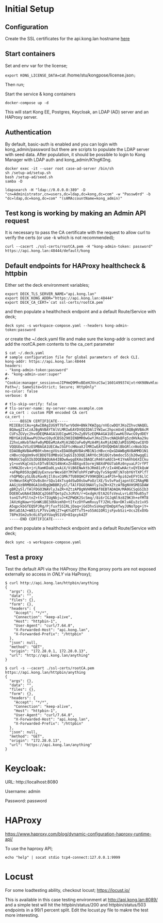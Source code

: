 # Initial Setup

## Configuration

Create the SSL certificates for the api.kong.lan hostname [here](ssl-certs/README.md)

## Start containers

Set and env var for the license;

`export KONG_LICENSE_DATA=`cat /home/stu/kongpose/license.json`;`

Then run;

Start the service & kong containers

`docker-compose up -d`

This will start Kong EE, Postgres, Keycloak, an LDAP (AD) server and an HAProxy server. 

## Authentication

By default, basic-auth is enabled and you can login with kong_admin/password but there are scripts to populate the LDAP server with seed data. After population, it should be possible to login to Kong Manager with LDAP auth and kong_admin/K1ngK0ng.

```
docker exec -it --user root case-ad-server /bin/sh
sh /setup-ad/setup.sh
bash /setup-ad/seed.sh
samba -D
```

```
ldapsearch -H "ldap://0.0.0.0:389" -D "cn=Administrator,cn=users,dc=ldap,dc=kong,dc=com" -w "Passw0rd" -b "dc=ldap,dc=kong,dc=com" "(sAMAccountName=kong_admin)"
```

## Test kong is working by making an Admin API request

It is necessary to pass the CA certificate with the request to allow curl to verify the certs (or use -k which is not recommended);

```
curl --cacert ./ssl-certs/rootCA.pem -H "kong-admin-token: password" https://api.kong.lan:48444/default/kong
```

## Default endpoints for HAProxy healthcheck & httpbin

Either set the deck environment variables;

```
export DECK_TLS_SERVER_NAME="api.kong.lan"
export DECK_KONG_ADDR="https://api.kong.lan:48444"
export DECK_CA_CERT=`cat ssl-certs/rootCA.pem`
```

and then populate a healthcheck endpoint and a default Route/Service with deck;

```
deck sync -s workspace-compose.yaml --headers kong-admin-token:password
```

or create the ~/.deck.yaml file and make sure the kong-addr is correct and add the rootCA.pem contents to the ca_cert parameter

```
$ cat ~/.deck.yaml
# sample configuration file for global parameters of deck CLI.
kong-addr: https://api.kong.lan:48444
headers:
- "kong-admin-token:password"
#- "kong-admin-user:super"
#- "Cookie:manager_session=oJIPHmQ9MhvBEeHJVnzCSw|1601499374|xtrHX98NvHloxwCx3bZnji6WKK8; Path=/; SameSite=Strict; Secure; HttpOnly"
no-color: false
verbose: 0

# tls-skip-verify: false
# tls-server-name: my-server-name.example.com
# ca_cert : custom PEM encoded CA cert
ca_cert :
  -----BEGIN CERTIFICATE-----
  MIIEBzCCAu+gAwIBAgIUG9T7bTwrVOdH+BNk7KWZgq/nVEcwDQYJKoZIhvcNAQEL
  BQAwgZIxCzAJBgNVBAYTAlVLMRIwEAYDVQQIDAlIYW1wc2hpcmUxEjAQBgNVBAcM
  CUFsZGVyc2hvdDEQMA4GA1UECgwHS29uZyBVSzEQMA4GA1UECwwHU3VwcG9ydDEY
  MBYGA1UEAwwPU3VwcG9ydCBSb290IENBMR0wGwYJKoZIhvcNAQkBFg5zdHVAa29u
  Z2hxLmNvbTAeFw0yMDEwMzAxMjA1NDJaFw0yMzA4MjAxMjA1NDJaMIGSMQswCQYD
  VQQGEwJVSzESMBAGA1UECAwJSGFtcHNoaXJlMRIwEAYDVQQHDAlBbGRlcnNob3Qx
  EDAOBgNVBAoMB0tvbmcgVUsxEDAOBgNVBAsMB1N1cHBvcnQxGDAWBgNVBAMMD1N1
  cHBvcnQgUm9vdCBDQTEdMBsGCSqGSIb3DQEJARYOc3R1QGtvbmdocS5jb20wggEi
  MA0GCSqGSIb3DQEBAQUAA4IBDwAwggEKAoIBAQCzR46YaAECb+K1YmAXhb6XICku
  y1+xeVKqCnUJutDTvBlN2S4NnKxZn4BXgv83ormjN8XdP6U7abRz0nyuaLPJrfPT
  chMA2Dcvk+jrLRamKDa0LyxAiX/ViB6ENwktbJRm81zP/zIx4HEwHActxQYEkQuW
  +aFNpR0S9zgWEUyExnvarWexG8Y7M7WTohPFzWPsQyTvS9gnNTjN7obY6YTXPlfT
  rhQPNQcySLUbzRaxNjIl8sxCGMk7TU80QHCFV99KQEKia4PJh+9pi62eEFYC6LlC
  Vn9Wun5KqPCOvBs8nrSQu14kTsq4dSwD0sbwPoOzlXE/5v5vPadjapntEC2RAgMB
  AAGjUzBRMB0GA1UdDgQWBBR2ySl/TAlFDGO3NAVlyJaZR+XZtzAfBgNVHSMEGDAW
  gBR2ySl/TAlFDGO3NAVlyJaZR+XZtzAPBgNVHRMBAf8EBTADAQH/MA0GCSqGSIb3
  DQEBCwUAA4IBAQCq2G68TQetpZsJcRVX/r+GxdgH/EtA2GfsVeuLvrLdO70u85y7
  tonGTvPSltnZ+tS+7IUgNbjuJ+KZPWQK2ScSmq//8i6rIGJqNl9z8Z9K3h+efMT8
  JAXzKgNaw+tGnWKiBE3d6ksmhD+tIfxzDYFwmRxuyTfJZHLrBa+DKlvAEu3z1vX5
  A5qpckbGfEQ5PJRg/PjfuxfSSIRLjDaq+jGd3hvSsHagYDmDpXfwyJUNoTpg+jY+
  BHtaDJAJ+W83/LP7VviHNjZ7+qKYuDTTvT5+o55AG1OR1jsFpvbSzi+Ucs2ExOXb
  78Pm3Sm2u9c6L6TpXYUaq9S1VQ+8Iqxyk4ZF
  -----END CERTIFICATE-----
```

and then populate a healthcheck endpoint and a default Route/Service with deck;

`deck sync -s workspace-compose.yaml`

## Test a proxy

Test the default API via the HAProxy (the Kong proxy ports are not exposed externally so access in *ONLY* via HaProxy);

```
$ curl http://api.kong.lan/httpbin/anything
{
  "args": {},
  "data": "",
  "files": {},
  "form": {},
  "headers": {
    "Accept": "*/*",
    "Connection": "keep-alive",
    "Host": "httpbin-1",
    "User-Agent": "curl/7.64.0",
    "X-Forwarded-Host": "api.kong.lan",
    "X-Forwarded-Prefix": "/httpbin"
  },
  "json": null,
  "method": "GET",
  "origin": "172.28.0.1, 172.28.0.13",
  "url": "http://api.kong.lan/anything"
}

$ curl -s --cacert ./ssl-certs/rootCA.pem https://api.kong.lan/httpbin/anything
{
  "args": {},
  "data": "",
  "files": {},
  "form": {},
  "headers": {
    "Accept": "*/*",
    "Connection": "keep-alive",
    "Host": "httpbin-1",
    "User-Agent": "curl/7.64.0",
    "X-Forwarded-Host": "api.kong.lan",
    "X-Forwarded-Prefix": "/httpbin"
  },
  "json": null,
  "method": "GET",
  "origin": "172.28.0.13",
  "url": "https://api.kong.lan/anything"
}
```

# Keycloak:

URL: http://localhost:8080

Username: admin

Password: password

# HAProxy

https://www.haproxy.com/blog/dynamic-configuration-haproxy-runtime-api/

To use the haproxy API;

```
echo "help" | socat stdio tcp4-connect:127.0.0.1:9999
```

# Locust

For some loadtesting ability, checkout locust; https://locust.io/

This is available in this case testing environment at http://api.kong.lan:8089/ and a simple test will hit the httpbin/status/200 and httpbin/status/503 endpoints in a 99/1 percent split. Edit the locust.py file to makre the test more interesting.


